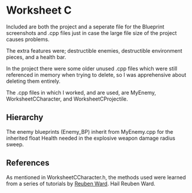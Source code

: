 # Worksheet C

Included are both the project and a seperate file for the Blueprint screenshots and .cpp files just in case the large file size of the project causes problems.

The extra features were; destructible enemies, destructible environment pieces, and a health bar.

In the project there were some older unused .cpp files which were still referenced in memory when trying to delete, so I was apprehensive about deleting them entirely.

The .cpp files in which I worked, and are used, are MyEnemy, WorksheetCCharacter, and WorksheetCProjectile.

## Hierarchy

The enemy blueprints (Enemy_BP) inherit from MyEnemy.cpp for the inherited float Health needed in the explosive weapon damage radius sweep.

## References

As mentioned in WorksheetCCharacter.h, the methods used were learned from a series of tutorials by [Reuben Ward](https://www.youtube.com/channel/UCpsN2TfWGmun4peN2IPgcKg). Hail Reuben Ward.

